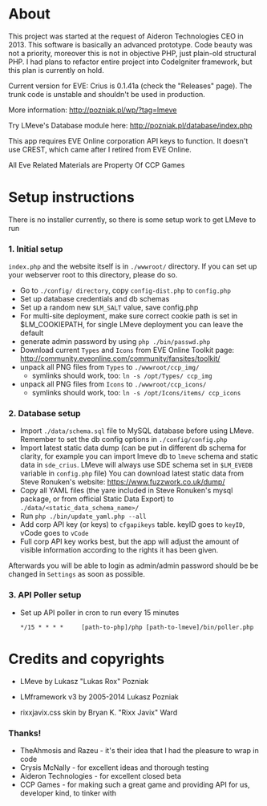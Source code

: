 <h1>About</h1>

This project was started at the request of Aideron Technologies CEO in 2013. This software is basically an advanced prototype.
Code beauty was not a priority, moreover this is not in objective PHP, just plain-old structural PHP.
I had plans to refactor entire project into CodeIgniter framework, but this plan is currently on hold.

Current version for EVE: Crius is 0.1.41a (check the "Releases" page). The trunk code is unstable and shouldn't be used in production.

More information: http://pozniak.pl/wp/?tag=lmeve

Try LMeve's Database module here: http://pozniak.pl/database/index.php

This app requires EVE Online corporation API keys to function. It doesn't use CREST, which came after I retired from EVE Online.

All Eve Related Materials are Property Of CCP Games

<h1>Setup instructions</h1>

There is no installer currently, so there is some setup work to get LMeve to run

<h3>1. Initial setup</h3>

`index.php` and the website itself is in `./wwwroot/` directory. If you can set up your webserver root to this directory, please do so.

* Go to `./config/ directory`, copy `config-dist.php` to `config.php`
* Set up database credentials and db schemas
* Set up a random new `$LM_SALT` value, save config.php
* For multi-site deployment, make sure correct cookie path is set in $LM_COOKIEPATH, for single LMeve deployment you can leave the default
* generate admin password by using `php ./bin/passwd.php`
* Download current `Types` and `Icons` from EVE Online Toolkit page: http://community.eveonline.com/community/fansites/toolkit/
* unpack all PNG files from `Types` to `./wwwroot/ccp_img/`
  * symlinks should work, too: `ln -s /opt/Types/ ccp_img`
* unpack all PNG files from `Icons` to `./wwwroot/ccp_icons/`
  * symlinks should work, too: `ln -s /opt/Icons/items/ ccp_icons`

<h3>2. Database setup</h3>

* Import `./data/schema.sql` file to MySQL database before using LMeve. Remember to set the db config options in `./config/config.php`
* Import latest static data dump (can be put in different db schema for clarity, for example you can import lmeve db to `lmeve` schema and static data in `sde_crius`. LMeve will always use SDE schema set in `$LM_EVEDB` variable in `config.php` file)
You can download latest static data from Steve Ronuken's website: https://www.fuzzwork.co.uk/dump/
* Copy all YAML files (the yare included in Steve Ronuken's mysql package, or from official Static Data Export) to `./data/<static_data_schema_name>/`
* Run `php ./bin/update_yaml.php --all`
* Add corp API key (or keys) to `cfgapikeys` table. keyID goes to `keyID`, vCode goes to `vCode`
* Full corp API key works best, but the app will adjust the amount of visible information according to the rights it has been given.

Afterwards you will be able to login as admin/admin
password should be be changed in `Settings` as soon as possible.

<h3>3. API Poller setup</h3>

* Set up API poller in cron to run every 15 minutes

  `*/15 * * * * 	[path-to-php]/php [path-to-lmeve]/bin/poller.php`
  
<h1>Credits and copyrights</h1>

* LMeve by Lukasz "Lukas Rox" Pozniak

* LMframework v3 by 2005-2014 Lukasz Pozniak

* rixxjavix.css skin by Bryan K. "Rixx Javix" Ward

<h3>Thanks!</h3>

* TheAhmosis and Razeu - it's their idea that I had the pleasure to wrap in code
* Crysis McNally - for excellent ideas and thorough testing
* Aideron Technologies - for excellent closed beta
* CCP Games - for making such a great game and providing API for us, developer kind, to tinker with